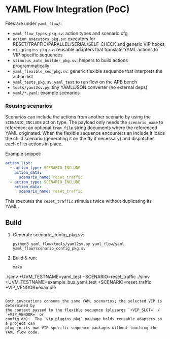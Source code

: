 
# YAML Flow Integration (PoC)

Files are under `yaml_flow/`:
- `yaml_flow_types_pkg.sv`: action types and scenario cfg
- `action_executors_pkg.sv`: executors for RESET/TRAFFIC/PARALLEL/SERIAL/SELF_CHECK and generic VIP hooks
- `vip_plugins_pkg.sv`: reusable adapters that translate YAML actions to VIP-specific sequences
- `stimulus_auto_builder_pkg.sv`: helpers to build actions programmatically
- `yaml_flexible_seq_pkg.sv`: generic flexible sequence that interprets the action list
- `yaml_tests_pkg.sv`: `yaml_test` to run flow on the APB bench
- `tools/yaml2sv.py`: tiny YAML/JSON converter (no external deps)
- `yaml/*.yaml`: example scenarios

### Reusing scenarios

Scenarios can include the actions from another scenario by using the
`SCENARIO_INCLUDE` action type.  The payload only needs the `scenario_name` to
reference; an optional `from_file` string documents where the referenced YAML
originated.  When the flexible sequence encounters an include it loads the
child scenario (generating it on the fly if necessary) and dispatches each of
its actions in place.

Example snippet:

```yaml
action_list:
  - action_type: SCENARIO_INCLUDE
    action_data:
      scenario_name: reset_traffic
  - action_type: SCENARIO_INCLUDE
    action_data:
      scenario_name: reset_traffic
```

This executes the `reset_traffic` stimulus twice without duplicating its YAML.

## Build
1. Generate scenario_config_pkg.sv:
   ```
   python3 yaml_flow/tools/yaml2sv.py yaml_flow/yaml yaml_flow/scenario_config_pkg.sv
   ```
2. Build & run:
   ```
   make
  ./simv +UVM_TESTNAME=yaml_test +SCENARIO=reset_traffic
  ./simv +UVM_TESTNAME=example_bus_yaml_test +SCENARIO=reset_traffic +VIP_VENDOR=example
  ```

Both invocations consume the same YAML scenarios; the selected VIP is determined by
the context passed to the flexible sequence (plusargs `+VIP_SLOT=` / `+VIP_VENDOR=` or
config_db).  The `vip_plugins_pkg` package holds reusable adapters so a project can
plug in its own VIP-specific sequence packages without touching the YAML flow code.
